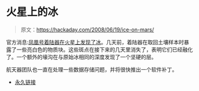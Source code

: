 # 火星上的冰

> 原文：<https://hackaday.com/2008/06/19/ice-on-mars/>

官方消息:[凤凰号着陆器在火星上发现了冰](http://phoenix.lpl.arizona.edu/06_19_pr.php)。几天前，着陆器在取回土壤样本时暴露了一些亮白色的物质块。这些斑点在接下来的几天里消失了，表明它们已经融化了。一个额外的壕沟在与原始冰相同的深度发现了一个坚硬的层。

航天器团队也一直在处理一些数据存储问题，并将很快推出一个软件补丁。

*   [永久链接](http://phoenix.lpl.arizona.edu/06_19_pr.php)